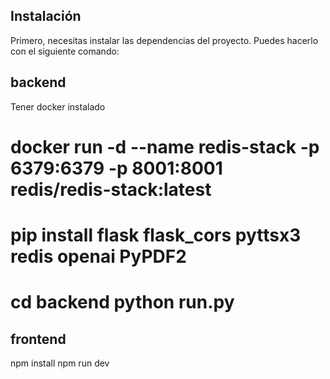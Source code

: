 ## Instalación

Primero, necesitas instalar las dependencias del proyecto. Puedes hacerlo con el siguiente comando:

## backend

Tener docker instalado

# docker run -d --name redis-stack -p 6379:6379 -p 8001:8001 redis/redis-stack:latest
# pip install flask flask_cors pyttsx3 redis openai PyPDF2
# cd backend python run.py


## frontend
npm install
npm run dev
